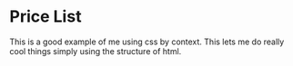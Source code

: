 # Price List

This is a good example of me using css by context. This lets me do really cool things simply using the structure of html.